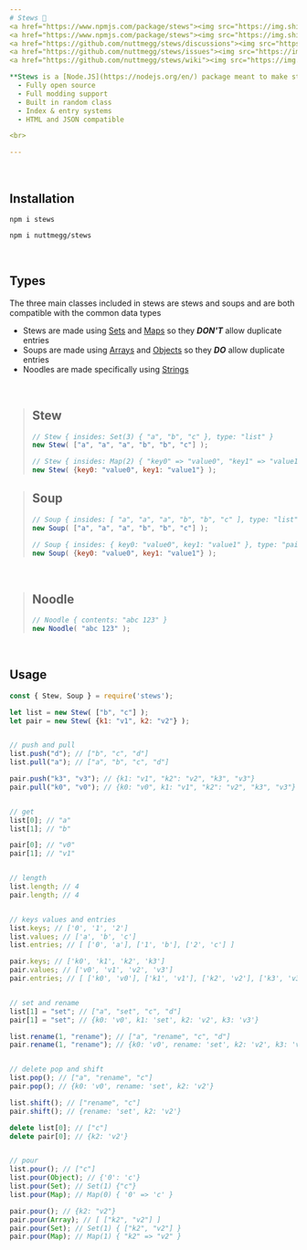 ```yaml
---
# Stews 🍲
<a href="https://www.npmjs.com/package/stews"><img src="https://img.shields.io/npm/v/stews?style=flat&color=red&logo=npm&logoColor=white" alt="version" /></a>
<a href="https://www.npmjs.com/package/stews"><img src="https://img.shields.io/npm/dt/stews?style=flat&logo=docusign&logoColor=white" alt="downloads" /></a>
<a href="https://github.com/nuttmegg/stews/discussions"><img src="https://img.shields.io/github/discussions/nuttmegg/stews?logo=google%20chat&logoColor=white" alt="discussions" /></a>
<a href="https://github.com/nuttmegg/stews/issues"><img src="https://img.shields.io/github/issues/nuttmegg/stews" alt="issues" /></a>
<a href="https://github.com/nuttmegg/stews/wiki"><img src="https://img.shields.io/badge/docs-stews?color=purple&logo=gitbook&logoColor=white" alt="docs" /></a>

**Stews is a [Node.JS](https://nodejs.org/en/) package meant to make storing data easier by mixing parts from common data types.**
  - Fully open source
  - Full modding support
  - Built in random class
  - Index & entry systems
  - HTML and JSON compatible

<br>

---
```


<br>

## Installation
```console
npm i stews
```
```console
npm i nuttmegg/stews
```
<br>

## Types
The three main classes included in stews are stews and soups and are both compatible with the common data types<br>
- Stews are made using [Sets](https://developer.mozilla.org/en-US/docs/Web/JavaScript/Reference/Global_Objects/Set) and [Maps](https://developer.mozilla.org/en-US/docs/Web/JavaScript/Reference/Global_Objects/Map) so they ***DON'T*** allow duplicate entries
- Soups are made using [Arrays](https://developer.mozilla.org/en-US/docs/Web/JavaScript/Reference/Global_Objects/Array) and [Objects](https://developer.mozilla.org/en-US/docs/Web/JavaScript/Reference/Global_Objects/Object) so they ***DO*** allow duplicate entries
- Noodles are made specifically using [Strings](https://developer.mozilla.org/en-US/docs/Web/JavaScript/Reference/Global_Objects/String)

<br>

> ## Stew
> ```js
> // Stew { insides: Set(3) { "a", "b", "c" }, type: "list" }
> new Stew( ["a", "a", "a", "b", "b", "c"] );
> 
> // Stew { insides: Map(2) { "key0" => "value0", "key1" => "value1" }, type: "pair" }
> new Stew( {key0: "value0", key1: "value1"} );
> ```

> ## Soup
> ```js
> // Soup { insides: [ "a", "a", "a", "b", "b", "c" ], type: "list" }
> new Soup( ["a", "a", "a", "b", "b", "c"] );
>
> // Soup { insides: { key0: "value0", key1: "value1" }, type: "pair" }
> new Soup( {key0: "value0", key1: "value1"} );
> ```

<br>

> ## Noodle
> ```js
> // Noodle { contents: "abc 123" }
> new Noodle( "abc 123" );
> ```

<br>

## Usage
```js
const { Stew, Soup } = require('stews');

let list = new Stew( ["b", "c"] );
let pair = new Stew( {k1: "v1", k2: "v2"} );


// push and pull
list.push("d"); // ["b", "c", "d"]
list.pull("a"); // ["a", "b", "c", "d"]

pair.push("k3", "v3"); // {k1: "v1", "k2": "v2", "k3", "v3"}
pair.pull("k0", "v0"); // {k0: "v0", k1: "v1", "k2": "v2", "k3", "v3"}


// get
list[0]; // "a"
list[1]; // "b"

pair[0]; // "v0"
pair[1]; // "v1"


// length
list.length; // 4
pair.length; // 4


// keys values and entries
list.keys; // ['0', '1', '2']
list.values; // ['a', 'b', 'c']
list.entries; // [ ['0', 'a'], ['1', 'b'], ['2', 'c'] ]

pair.keys; // ['k0', 'k1', 'k2', 'k3']
pair.values; // ['v0', 'v1', 'v2', 'v3']
pair.entries; // [ ['k0', 'v0'], ['k1', 'v1'], ['k2', 'v2'], ['k3', 'v3'] ]


// set and rename
list[1] = "set"; // ["a", "set", "c", "d"]
pair[1] = "set"; // {k0: 'v0', k1: 'set', k2: 'v2', k3: 'v3'}

list.rename(1, "rename"); // ["a", "rename", "c", "d"]
pair.rename(1, "rename"); // {k0: 'v0', rename: 'set', k2: 'v2', k3: 'v3'}


// delete pop and shift
list.pop(); // ["a", "rename", "c"]
pair.pop(); // {k0: 'v0', rename: 'set', k2: 'v2'}

list.shift(); // ["rename", "c"]
pair.shift(); // {rename: 'set', k2: 'v2'}

delete list[0]; // ["c"]
delete pair[0]; // {k2: 'v2'}


// pour
list.pour(); // ["c"]
list.pour(Object); // {'0': 'c'}
list.pour(Set); // Set(1) {"c"}
list.pour(Map); // Map(0) { '0' => 'c' }

pair.pour(); // {k2: "v2"}
pair.pour(Array); // [ ["k2", "v2"] ]
pair.pour(Set); // Set(1) { ["k2", "v2"] }
pair.pour(Map); // Map(1) { "k2" => "v2" }
```
